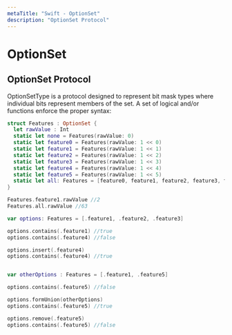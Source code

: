```yaml
---
metaTitle: "Swift - OptionSet"
description: "OptionSet Protocol"
---
```


# OptionSet



## OptionSet Protocol


OptionSetType is a protocol designed to represent bit mask types where individual bits represent members of the set. A set of logical and/or functions enforce the proper syntax:

```swift
struct Features : OptionSet {
  let rawValue : Int
  static let none = Features(rawValue: 0)
  static let feature0 = Features(rawValue: 1 << 0)
  static let feature1 = Features(rawValue: 1 << 1)
  static let feature2 = Features(rawValue: 1 << 2)
  static let feature3 = Features(rawValue: 1 << 3)
  static let feature4 = Features(rawValue: 1 << 4)
  static let feature5 = Features(rawValue: 1 << 5)
  static let all: Features = [feature0, feature1, feature2, feature3, feature4, feature5]
}

Features.feature1.rawValue //2
Features.all.rawValue //63

var options: Features = [.feature1, .feature2, .feature3]

options.contains(.feature1) //true
options.contains(.feature4) //false

options.insert(.feature4)
options.contains(.feature4) //true


var otherOptions : Features = [.feature1, .feature5]

options.contains(.feature5) //false

options.formUnion(otherOptions)
options.contains(.feature5) //true

options.remove(.feature5)
options.contains(.feature5) //false

```

